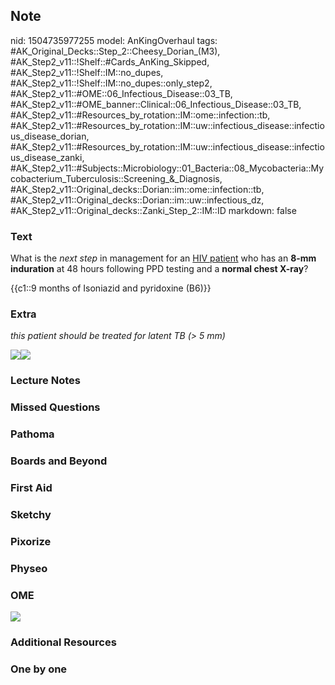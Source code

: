 ## Note
nid: 1504735977255
model: AnKingOverhaul
tags: #AK_Original_Decks::Step_2::Cheesy_Dorian_(M3), #AK_Step2_v11::!Shelf::#Cards_AnKing_Skipped, #AK_Step2_v11::!Shelf::IM::no_dupes, #AK_Step2_v11::!Shelf::IM::no_dupes::only_step2, #AK_Step2_v11::#OME::06_Infectious_Disease::03_TB, #AK_Step2_v11::#OME_banner::Clinical::06_Infectious_Disease::03_TB, #AK_Step2_v11::#Resources_by_rotation::IM::ome::infection::tb, #AK_Step2_v11::#Resources_by_rotation::IM::uw::infectious_disease::infectious_disease_dorian, #AK_Step2_v11::#Resources_by_rotation::IM::uw::infectious_disease::infectious_disease_zanki, #AK_Step2_v11::#Subjects::Microbiology::01_Bacteria::08_Mycobacteria::Mycobacterium_Tuberculosis::Screening_&_Diagnosis, #AK_Step2_v11::Original_decks::Dorian::im::ome::infection::tb, #AK_Step2_v11::Original_decks::Dorian::im::uw::infectious_dz, #AK_Step2_v11::Original_decks::Zanki_Step_2::IM::ID
markdown: false

### Text
What is the <i>next step</i> in management for an <u>HIV
patient</u> who has an <b>8-mm induration</b> at 48 hours following
PPD testing and a <b>normal chest X-ray</b>?
<div>
  {{c1::9 months of Isoniazid and pyridoxine (B6)}}
</div>

### Extra
<i>this patient should be treated for latent TB (> 5 mm)</i>
<div>
  <div>
    <div>
      <i><img src="ya%20got%20me!.png"><img src=
      "paste-60056527700429.jpg"></i>
    </div>
  </div>
</div>

### Lecture Notes


### Missed Questions


### Pathoma


### Boards and Beyond


### First Aid


### Sketchy


### Pixorize


### Physeo


### OME
<div class="ome-widget">
  <a href=
  "https://onlinemeded.org/spa/infectious-disease/tb/acquire?ref=anki">
  <img src="_OME_AnkiFlashcards_Lesson_4.png"></a>
</div>

### Additional Resources


### One by one

